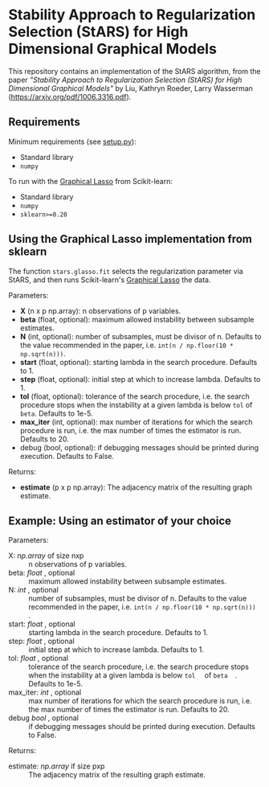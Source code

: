 # Stability Approach to Regularization Selection (StARS) for High Dimensional Graphical Models

This repository contains an implementation of the StARS algorithm, from the paper *"Stability Approach to Regularization Selection (StARS) for High Dimensional Graphical Models"* by Liu, Kathryn Roeder, Larry Wasserman (https://arxiv.org/pdf/1006.3316.pdf).

## Requirements

Minimum requirements (see [setup.py](setup.py)):

- Standard library
- `numpy`

To run with the [Graphical Lasso](https://scikit-learn.org/stable/modules/generated/sklearn.covariance.GraphicalLasso.html) from Scikit-learn:
- Standard library
- `numpy`
- `sklearn>=0.20`

## Using the Graphical Lasso implementation from sklearn

The function `stars.glasso.fit` selects the regularization parameter via StARS, and then runs Scikit-learn's [Graphical Lasso](https://scikit-learn.org/stable/modules/generated/sklearn.covariance.GraphicalLasso.html) the data.

Parameters:

- **X** (n x p np.array): n observations of p variables.
- **beta** (float, optional): maximum allowed instability between subsample estimates.
- **N** (int, optional): number of subsamples, must be divisor of n. Defaults to the value recommended in the paper, i.e. `int(n / np.floor(10 * np.sqrt(n)))`.
- **start** (float, optional): starting lambda in the search procedure. Defaults to 1.
- **step** (float, optional): initial step at which to increase lambda. Defaults to 1.
- **tol** (float, optional): tolerance of the search procedure, i.e. the search procedure stops when the instability at a given lambda is below `tol` of `beta`. Defaults to 1e-5.
- **max_iter** (int, optional): max number of iterations for which the search procedure is run, i.e. the max number of times the estimator is run. Defaults to 20.
- debug (bool, optional): if debugging messages should be printed during execution. Defaults to False.

Returns:

- **estimate** (p x p np.array): The adjacency matrix of the resulting graph estimate.

## Example: Using an estimator of your choice

Parameters:

<dl>
  <dt> X:   <i>np.array  </i> of size nxp  </dt>
    <dd>n observations of p variables.  </dd>
  <dt> beta:   <i>float  </i>, optional  </dt>
     <dd>maximum allowed instability between subsample estimates.  </dd>
  <dt> N:   <i>int  </i>, optional  </dt>
    <dd>number of subsamples, must be divisor of n. Defaults to the value recommended in the paper, i.e.   <code>int(n / np.floor(10 * np.sqrt(n)))  </code>.  </dd>
  <dt> start:   <i>float  </i>, optional  </dt>
    <dd>starting lambda in the search procedure. Defaults to 1.  </dd>
  <dt> step:   <i>float  </i>, optional  </dt>
    <dd>initial step at which to increase lambda. Defaults to 1.  </dd>
  <dt> tol:   <i>float  </i>, optional  </dt>
    <dd>tolerance of the search procedure, i.e. the search procedure stops when the instability at a given lambda is below   <code>tol  </code> of   <code>beta  </code>. Defaults to 1e-5.  </dd>
  <dt> max_iter:   <i>int  </i>, optional  </dt>
    <dd>max number of iterations for which the search procedure is run, i.e. the max number of times the estimator is run. Defaults to 20.  </dd>
  <dt> debug    <i>bool  </i>, optional  </dt>
    <dd>if debugging messages should be printed during execution. Defaults to False.  </dd>
</dl>

Returns:
<dl>
  <dt> estimate: <i>np.array</i> if size pxp</dt>
    <dd>The adjacency matrix of the resulting graph estimate.</dd>
</dl>